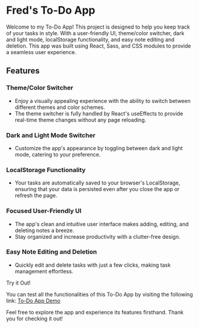 # Fred's To-Do App
Welcome to my To-Do App! This project is designed to help you keep track of your tasks in style. With a user-friendly UI, theme/color switcher, dark and light mode, localStorage functionality, and easy note editing and deletion. This app was built using React, Sass, and CSS modules to provide a seamless user experience.

## Features
### Theme/Color Switcher
- Enjoy a visually appealing experience with the ability to switch between different themes and color schemes.
- The theme switcher is fully handled by React's useEffects to provide real-time theme changes without any page reloading.

### Dark and Light Mode Switcher
- Customize the app's appearance by toggling between dark and light mode, catering to your preference.

### LocalStorage Functionality
- Your tasks are automatically saved to your browser's LocalStorage, ensuring that your data is persisted even after you close the app or refresh the page.

### Focused User-Friendly UI
- The app's clean and intuitive user interface makes adding, editing, and deleting notes a breeze.
- Stay organized and increase productivity with a clutter-free design.

### Easy Note Editing and Deletion
- Quickly edit and delete tasks with just a few clicks, making task management effortless.

Try it Out!

You can test all the functionalities of this To-Do App by visiting the following link: [To-Do App Demo](https://fred-notes-app.netlify.app/)

Feel free to explore the app and experience its features firsthand. Thank you for checking it out!
